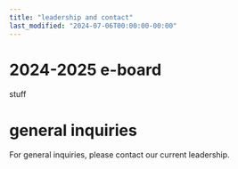 ```yaml
---
title: "leadership and contact"
last_modified: "2024-07-06T00:00:00-00:00"
---
```


# 2024-2025 e-board
stuff

# general inquiries
For general inquiries, please contact our current leadership.


